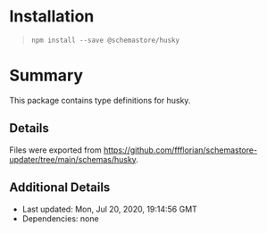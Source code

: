 # Installation
> `npm install --save @schemastore/husky`

# Summary
This package contains type definitions for husky.

## Details
Files were exported from https://github.com/ffflorian/schemastore-updater/tree/main/schemas/husky.

## Additional Details
* Last updated: Mon, Jul 20, 2020, 19:14:56 GMT
* Dependencies: none
